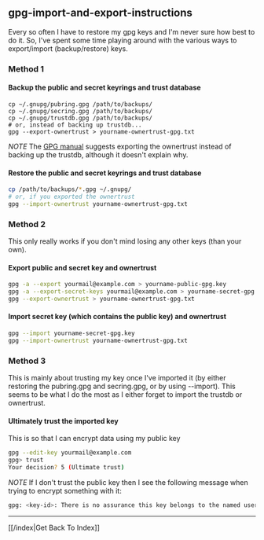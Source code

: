 ## gpg-import-and-export-instructions

Every so often I have to restore my gpg keys and I'm never sure how best to do it.  So, I've spent some time playing around with the various ways to export/import (backup/restore) keys.

### Method 1

#### Backup the public and secret keyrings and trust database

    cp ~/.gnupg/pubring.gpg /path/to/backups/
    cp ~/.gnupg/secring.gpg /path/to/backups/
    cp ~/.gnupg/trustdb.gpg /path/to/backups/
    # or, instead of backing up trustdb...
    gpg --export-ownertrust > yourname-ownertrust-gpg.txt

*NOTE* The [GPG manual](http://www.gnupg.org/documentation/manuals/gnupg/GPG-Configuration.html) suggests exporting the ownertrust instead of backing up the trustdb, although it doesn't explain why.

#### Restore the public and secret keyrings and trust database

```sh
cp /path/to/backups/*.gpg ~/.gnupg/
# or, if you exported the ownertrust
gpg --import-ownertrust yourname-ownertrust-gpg.txt
```

### Method 2

This only really works if you don't mind losing any other keys (than your own).

#### Export public and secret key and ownertrust

```sh
gpg -a --export yourmail@example.com > yourname-public-gpg.key
gpg -a --export-secret-keys yourmail@example.com > yourname-secret-gpg.key
gpg --export-ownertrust > yourname-ownertrust-gpg.txt
```

#### Import secret key (which contains the public key) and ownertrust

```sh
gpg --import yourname-secret-gpg.key
gpg --import-ownertrust yourname-ownertrust-gpg.txt
```

### Method 3

This is mainly about trusting my key once I've imported it (by either restoring the pubring.gpg and secring.gpg, or by using --import).  This seems to be what I do the most as I either forget to import the trustdb or ownertrust.

#### Ultimately trust the imported key

This is so that I can encrypt data using my public key

```sh
gpg --edit-key yourmail@example.com
gpg> trust
Your decision? 5 (Ultimate trust)
```

*NOTE* If I don't trust the public key then I see the following message when trying to encrypt something with it:

```sh
gpg: <key-id>: There is no assurance this key belongs to the named user
```

---

[[/index|Get Back To Index]]
